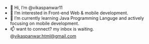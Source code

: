 - 👋 Hi, I’m @vikaspanwar11
- 👀 I’m interested in Front-end Web & mobile development.
- 🌱 I’m currently learning Java Programming Languge and actively focusing on mobile development.
- 📫 want to connect? my inbox is waiting. @vikaspanwar.html@gmail.com


<!---
vikaspanwar11/vikaspanwar11 is a ✨ special ✨ repository because its `README.md` (this file) appears on your GitHub profile.
You can click the Preview link to take a look at your changes.
--->
